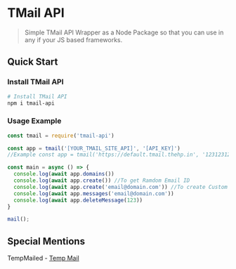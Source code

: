 # TMail API
> Simple TMail API Wrapper as a Node Package so that you can use in any if your JS based frameworks.
## Quick Start

### Install TMail API
```bash
# Install TMail API
npm i tmail-api
```
### Usage Example
```js
const tmail = require('tmail-api')

const app = tmail('[YOUR_TMAIL_SITE_API]', '[API_KEY]')
//Example const app = tmail('https://default.tmail.thehp.in', '123123123')

const main = async () => {
  console.log(await app.domains())
  console.log(await app.create()) //To get Ramdom Email ID
  console.log(await app.create('email@domain.com')) //To create Custom Email ID
  console.log(await app.messages('email@domain.com'))
  console.log(await app.deleteMessage(123))
}

mail();
```
## Special Mentions
TempMailed - [Temp Mail](https://tempmailed.com)
